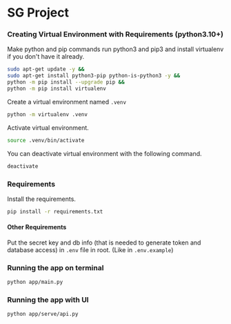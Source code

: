 # SG Project

### Creating Virtual Environment with Requirements (**python3.10**+)
Make python and pip commands run python3 and pip3 and install virtualenv if you don't have it already.
```bash
sudo apt-get update -y &&
sudo apt-get install python3-pip python-is-python3 -y &&
python -m pip install --upgrade pip &&
python -m pip install virtualenv
```

Create a virtual environment named `.venv`

```bash
python -m virtualenv .venv
```

Activate virtual environment.

```bash
source .venv/bin/activate
```

You can deactivate virtual environment with the following command.

```bash
deactivate
```

### Requirements

Install the requirements.

```bash
pip install -r requirements.txt
```
<!-- pip install --use-deprecated=legacy-resolver -r requirements.txt
# or install without cuda
grep -iv "cuda" requirements.txt | python -m pip install --no-deps -r /dev/stdin  -->

#### Other Requirements
Put the secret key and db info (that is needed to generate token and database access) in `.env` file in root. (Like in `.env.example`)

<!-- ### Models
- Run [this](./app/src/model_downloader.py) code to download the model/s.

Download required model/s and put it in `models` folder.  
For now only NER model is used. -->

### Running the app on terminal
```bash
python app/main.py
```
### Running the app with UI
```bash
python app/serve/api.py
```
